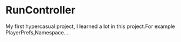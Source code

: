 # RunController
My first hypercasual project, I learned a lot in this project.For example PlayerPrefs,Namespace....
